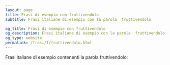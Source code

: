 ```yaml
---
layout: page
title: Frasi di esempio con fruttivendolo 
subtitle: Frasi italiane di esempio con la parola  fruttivendolo

og_title: Frasi di esempio con fruttivendolo 
og_description: Frasi italiane di esempio con la parola  fruttivendolo
og_type: website
permalink: /frasi/f/fruttivendolo.html
---
```


Frasi italiane di esempio contenenti la parola fruttivendolo:


